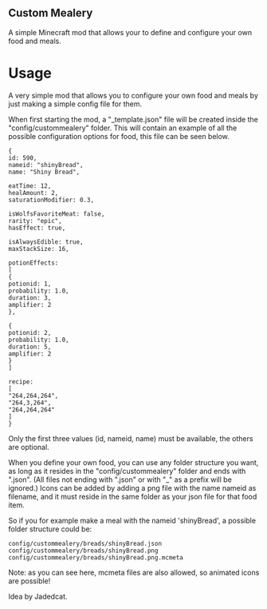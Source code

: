 ## Custom Mealery

A simple Minecraft mod that allows your to define and configure your own food and meals.

# Usage
A very simple mod that allows you to configure your own food and meals by just making a simple config file for them.

When first starting the mod, a "_template.json" file will be created inside the "config/custommealery" folder. This will contain an example of all the possible configuration options for food, this file can be seen below.

```
{
id: 590,
nameid: "shinyBread",
name: "Shiny Bread",

eatTime: 12,
healAmount: 2,
saturationModifier: 0.3,

isWolfsFavoriteMeat: false,
rarity: "epic",
hasEffect: true,

isAlwaysEdible: true,
maxStackSize: 16,

potionEffects: 
[
{
potionid: 1,
probability: 1.0,
duration: 3,
amplifier: 2
},

{
potionid: 2,
probability: 1.0,
duration: 5,
amplifier: 2
}
]

recipe:
[
"264,264,264",
"264,3,264",
"264,264,264"
]
}
```

Only the first three values (id, nameid, name) must be available, the others are optional.

When you define your own food, you can use any folder structure you want, as long as it resides in the "config/custommealery" folder and ends with ".json". (All files not ending with ".json" or with "_" as a prefix will be ignored.)
Icons can be added by adding a png file with the name nameid as filename, and it must reside in the same folder as your json file for that food item.

So if you for example make a meal with the nameid 'shinyBread', a possible folder structure could be:
```
config/custommealery/breads/shinyBread.json
config/custommealery/breads/shinyBread.png
config/custommealery/breads/shinyBread.png.mcmeta
```
Note: as you can see here, mcmeta files are also allowed, so animated icons are possible!

Idea by Jadedcat.
